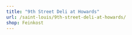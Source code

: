 ```yaml
---
title: "9th Street Deli at Howards"
url: /saint-louis/9th-street-deli-at-howards/
shop: Feinkost
---
```

